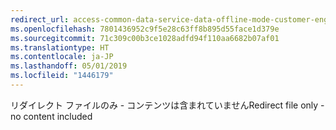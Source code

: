 ```yaml
---
redirect_url: access-common-data-service-data-offline-mode-customer-engagement-apps-mobile
ms.openlocfilehash: 7801436952c9f5e28c63ff8b895d55face1d379e
ms.sourcegitcommit: 71c309c00b3ce1028adfd94f110aa6682b07af01
ms.translationtype: HT
ms.contentlocale: ja-JP
ms.lasthandoff: 05/01/2019
ms.locfileid: "1446179"
---
```

<span data-ttu-id="5dd14-101">リダイレクト ファイルのみ - コンテンツは含まれていません</span><span class="sxs-lookup"><span data-stu-id="5dd14-101">Redirect file only - no content included</span></span>
